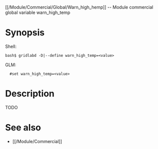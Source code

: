 [[/Module/Commercial/Global/Warn_high_hemp]] -- Module commercial global variable warn_high_temp

# Synopsis
Shell:
~~~
bash$ gridlabd -D|--define warn_high_temp=<value>
~~~
GLM:
~~~
  #set warn_high_temp=<value>
~~~

# Description

TODO

# See also
* [[/Module/Commercial]]
